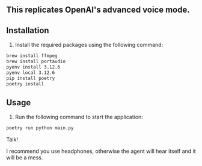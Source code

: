 ## This replicates OpenAI's advanced voice mode.

## Installation
1. Install the required packages using the following command:
```bash
brew install ffmpeg
brew install portaudio
pyenv install 3.12.6
pyenv local 3.12.6
pip install poetry
poetry install
```

## Usage
1. Run the following command to start the application:
```bash
poetry run python main.py
```
Talk!

I recommend you use headphones, otherwise the agent will hear itself and it will be a mess.